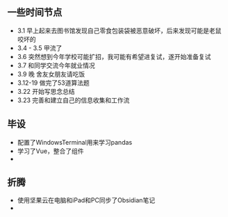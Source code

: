 ## 一些时间节点

- 3.1 早上起来去图书馆发现自己零食包装袋被恶意破坏，后来发现可能是老鼠咬坏的
- 3.4 - 3.5 甲流了
- 3.6 突然想到今年学校可能扩招，我可能有希望进复试，遂开始准备复试
- 3.7 和同学交流今年就业情况
- 3.9 晚 舍友女朋友请吃饭
- 3.12-19 做完了53道算法题
- 3.22 开始写思念总结
- 3.23 完善和建立自己的信息收集和工作流



## 毕设

- 配置了WindowsTerminal用来学习pandas
- 学习了Vue，整合了组件
- 

## 折腾

- 使用坚果云在电脑和iPad和PC同步了Obsidian笔记
- 
